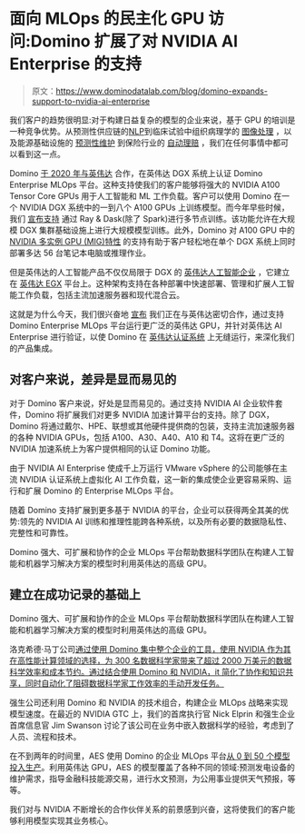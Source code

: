 # 面向 MLOps 的民主化 GPU 访问:Domino 扩展了对 NVIDIA AI Enterprise 的支持

> 原文：<https://www.dominodatalab.com/blog/domino-expands-support-to-nvidia-ai-enterprise>

我们客户的趋势很明显:对于构建日益复杂的模型的企业来说，基于 GPU 的培训是一种竞争优势。从预测性供应链的[NLP](https://go.dominodatalab.com/how-lockheed-martin-is-pushing-the-boundaries-of-rocket-science-with-data-science-video)到临床试验中组织病理学的 [图像处理](https://www.youtube.com/watch?v=Sd_mCXYcPWk) ，以及能源基础设施的 [预测性维护](https://www.dominodatalab.com/resources/how-aes-went-from-zero-to-50-deployed-models/) 到保险行业的 [自动理赔](https://go.dominodatalab.com/solving-expert-problems-with-nlp-algorithms-in-insurance) ，我们在任何事情中都可以看到这一点。

Domino [于 2020 年与英伟达](https://www.dominodatalab.com/news/domino-data-lab-joins-nvidia-as-dgx-ready-software-program-partner/) 合作，在英伟达 DGX 系统上认证 Domino Enterprise MLOps 平台。这种支持使我们的客户能够将强大的 NVIDIA A100 Tensor Core GPUs 用于人工智能和 ML 工作负载。客户可以使用 Domino 在一个 NVIDIA DGX 系统中的一到八个 A100 GPUs 上训练模型。而今年早些时候，我们 [宣布支持](https://venturebeat.com/2021/04/14/domino-accelerates-mlops-with-new-nvidia-integrations/) 通过 Ray & Dask(除了 Spark)进行多节点训练。该功能允许在大规模 DGX 集群基础设施上进行大规模模型训练。此外，Domino 对 A100 GPU 中的 [NVIDIA 多实例 GPU (MIG)特性](https://www.nvidia.com/en-us/technologies/multi-instance-gpu/) 的支持有助于客户轻松地在单个 DGX 系统上同时部署多达 56 台笔记本电脑或推理作业。

但是英伟达的人工智能产品不仅仅局限于 DGX 的 [英伟达人工智能企业](https://nvda.ws/3CW2049) ，它建立在 [英伟达 EGX](https://www.nvidia.com/en-us/data-center/products/egx/) 平台上。这种架构支持在各种部署中快速部署、管理和扩展人工智能工作负载，包括主流加速服务器和现代混合云。

这就是为什么今天，我们很兴奋地 [宣布](https://nvidianews.nvidia.com/news/global-availability-of-nvidia-ai-enterprise-makes-ai-accessible-for-every-industry) 我们正在与英伟达密切合作，通过支持 Domino Enterprise MLOps 平台运行更广泛的英伟达 GPU，并针对英伟达 AI Enterprise 进行验证，以使 Domino 在 [英伟达认证系统](https://www.nvidia.com/en-us/data-center/products/certified-systems/) 上无缝运行，来深化我们的产品集成。

## 对客户来说，差异是显而易见的

对于 Domino 客户来说，好处是显而易见的。通过支持 NVIDIA AI 企业软件套件，Domino 将扩展我们对更多 NVIDIA 加速计算平台的支持。除了 DGX，Domino 将通过戴尔、HPE、联想或其他硬件提供商的包装，支持主流加速服务器的各种 NVIDIA GPUs，包括 A100、A30、A40、A10 和 T4。这将在更广泛的 NVIDIA 加速系统上为客户提供相同的认证 Domino 功能。

由于 NVIDIA AI Enterprise 使成千上万运行 VMware vSphere 的公司能够在主流 NVIDIA 认证系统上虚拟化 AI 工作负载，这一新的集成使企业更容易采购、运行和扩展 Domino 的 Enterprise MLOps 平台。

随着 Domino 支持扩展到更多基于 NVIDIA 的平台，企业可以获得两全其美的优势:领先的 NVIDIA AI 训练和推理性能跨各种系统，以及所有必要的数据隐私性、完整性和可靠性。

Domino 强大、可扩展和协作的企业 MLOps 平台帮助数据科学团队在构建人工智能和机器学习解决方案的模型时利用英伟达的高级 GPU。

## 建立在成功记录的基础上

Domino 强大、可扩展和协作的企业 MLOps 平台帮助数据科学团队在构建人工智能和机器学习解决方案的模型时利用英伟达的高级 GPU。

洛克希德·马丁公司[通过使用 Domino 集中整个企业的工具，使用 NVIDIA 作为其在高性能计算领域的选择，为 300 名数据科学家带来了超过 2000 万美元的数据科学效率和成本节约。通过结合使用 Domino 和 NVIDIA，it 简化了协作和知识共享，同时自动化了阻碍数据科学家工作效率的手动开发任务。](/customers/lockheed-martin)

强生公司还利用 Domino 和 NVIDIA 的技术组合，构建企业 MLOps 战略来实现模型速度。在最近的 NVIDIA GTC 上，我们的首席执行官 Nick Elprin 和强生企业首席信息官 Jim Swanson 讨论了该公司在业务中嵌入数据科学的经验，考虑到了人员、流程和技术。

在不到两年的时间里，AES 使用 Domino 的企业 MLOps 平台[从 0 到 50 个模型投入生产](/resources/how-aes-went-from-zero-to-50-deployed-models/)。利用英伟达 GPU，AES 的模型覆盖了各种不同的领域:预测发电设备的维护需求，指导金融科技能源交易，进行水文预测，为公用事业提供天气预报，等等。

我们对与 NVIDIA 不断增长的合作伙伴关系的前景感到兴奋，这将使我们的客户能够利用模型实现其业务核心。